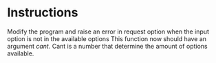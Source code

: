 # Instructions
Modify the program and raise an error in request option when the input option is not in the available options This function now should have an argument *cant*. Cant is a number that determine the amount of options available.

